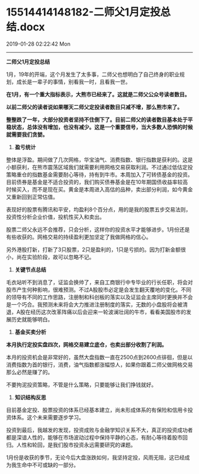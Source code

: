 # 15514414148182-二师父1月定投总结.docx

2019-01-28 02:22:42 Mon

----

__二师父1月定投总结__

1月，19年的开端，这个月发生了太多事，二师父也想明白了自己终身的职业规划，成长是一辈子的事情，别看我一时，且看我一世。

__在1月，有一个重大指标表示，大熊市已经来了。这就是二师父公众号读者数目。__

__以前二师父的读者说如果哪天二师父定投读者数目只减不增，那么熊市来了。__

__整整跌了一年，大部分投资者坚持不住倒下了。目前二师父的读者数目基本处于平稳状态，总体没有增加，也没有减少。这是一个重要信号，当大多数人恐惧的时候就需要我们贪婪。__

1. __盈亏统计__

整体是浮盈。期间做了几次网格，华宝油气、消费指数、银行指数是获利的。这是小额获利，在熊市震荡区域我们就需要利用网格交易获取利润。不过通过低估定投策略重仓的指数基金需要耐心等待，持有到牛市。本周加入了可转债基金的投资。目前债券是基金是不适合投资的，我们购买债券基金是在10年期国债收益率较高时候买入，而不是现在买。黄金是本周进入高估的品种，卖出部分利润，如今黄金又重新回到正常估值。

表现好的股票有腾讯和平安，均盈利8个百分点，用的是我的股票五步交易法则，投资性分析企业价值，投机性买入和卖出。

股票二师父永远不会推荐，只会分析，这样你的投资水平才能够进步。1月份还是有些收获的。网格交易的持续盈利更加坚定了我做网格的信心。

另外港股打新，打新了3只股票，2只是盈利的，1只是亏损的。因为打新金额很小，尚在实验阶段，故可以忽略不记。

1. __关键节点总结__

毛衣站听不到消息了，证监会换帅了，来自工商银行中专毕业的行长任职，将会对股市产生何种影响，很难预测。不过A股股市必定是会发生翻天覆地的变化。不同的领导有不同的工作思路，注册制和科创板的落实以及证监会主席同时更换并不会是一个巧合。我预测未来将会大力推进注册制度的落实，无数的小盘股将会被清退，A股在经历这次改革阵痛以后会迎来一轮波澜壮阔的牛市，看看美国股市的发展历史就能够明白。

1. __基金买卖分析__

__本月执行定投实盘四次，网格交易建立底仓，也卖出部分收割了利润。__

本月的投资机会是非常好的，虽然大盘指数一直在2500点到2600点徘徊，但是以消费指数为首的银行，消费，油气指数都涨幅惊人，如果你跟着二师父做网格交易那么必然是赚了的。

不要拘泥投资策略，不管是什么策略，只要能够让我们挣钱就好。

1. __知识结构反思__

目前基金定投、股票投资的体系已经基本建立，尚未形成体系的有保险和信用卡投资体系。这个未来需要逐步学习。

投资到最后，我越发的发现，投资成败与金融学知识关系不大，真正的投资成功者都是深谙人性的，能够在市场波动过程中保持平静的心态，有耐心等待着股市回归。人性和轮回，是我们股市投资永远需要研究的课题。

1月份是收获的季节，无论今后大盘涨跌如何，我坚持定投，风雨无阻，这已经成为我生命中不可或缺的一部分。


